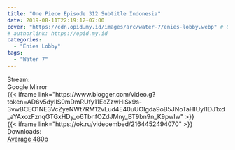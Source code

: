 ```yaml
---
title: "One Piece Episode 312 Subtitle Indonesia"
date: 2019-08-11T22:19:12+07:00
cover: "https://cdn.opid.my.id/images/arc/water-7/enies-lobby.webp" # Optional, cover
# authorlink: https://opid.my.id
categories:
  - "Enies Lobby"
tags:
  - "Water 7"
---
```

<div class="ui menu violet borderless inverted">
  <div class="header item active">
        Stream:
    </div>
  <a class="active item" data-tab="google">
    <i class="google drive icon"></i> Google
  </a>
  <a class="item nounderline" data-tab="mirror">
    <i class="odnoklassniki icon"></i> Mirror
  </a>
</div>
<div class="ui bottom attached tab segment active" style="border:0 !important;" data-tab="google">
 {{< iframe link="https://www.blogger.com/video.g?token=AD6v5dyIIS0mDmRUfy11EeZzwHiSx9s-3vwBCEO1NE3VcZyeNWt7RM12vLud4E40uUOIgda9oB5JNoTaHIUyl1DJ1xd_aYAxozFznqGTGxHDy_o6TbnfOZdJMny_BT9bn9n_K9pwIw" >}}
</div>
<div class="ui bottom attached tab segment" style="border:0 !important;" data-tab="mirror">
{{< iframe link="https://ok.ru/videoembed/2164452494070" >}}
</div>
<div class="ui menu violet borderless inverted">
  <div class="header item active">
        Downloads:
    </div>
  <a class="item nounderline" href="https://ouo.io/6KfnfD" target="_blank" rel="dofollow"><i class="google drive icon"></i>
    Average 480p</a>
</div>